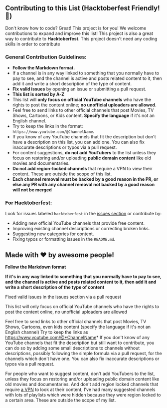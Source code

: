 ## Contributing to this List (Hacktoberfest Friendly! 🎃)

Don't know how to code? Great! This project is for you! We welcome contributions to expand and improve this list! This project is also a great way to contribute to **Hacktoberfest**. This project doesn't need any coding skills in order to contribute

### General Contribution Guidelines:

* **Follow the Markdown format.**
* If a channel is in any way linked to something that you normally have to pay to see, and the channel is active and posts related content to it, then add it and write a short description of the type of content. 
* **Fix valid issues** by opening an issue or submitting a pull request.
* **This list is sorted by A-Z**
* This list will **only focus on official YouTube channels** who have the rights to post the content online; **no unofficial uploaders are allowed.**
* Feel free to send links to other official channels that post Movies, TV Shows, Cartoons, or Kids content. **Specify the language** if it's not an English channel.
* Try to keep the links in the format: `https://www.youtube.com/@ChannelName`.
* If you know of any YouTube channels that fit the description but don't have a description on this list, you can add one. You can also fix inaccurate descriptions or typos via a pull request.
* For content suggestions, **do not add YouTubers** to the list unless they focus on restoring and/or uploading **public domain content** like old movies and documentaries.
* **Do not add region-locked channels** that require a VPN to view their content. These are outside the scope of this list.
* **Each channel removal must be backed by a good reason in the PR, or else any PR with any channel removal not backed by a good reason will not be merged**

### For Hacktoberfest:

Look for issues labeled `hacktoberfest` in the [issues section](https://github.com/vighneshb04/Free-Official-Youtube-Content/issues) or contribute by:
* Adding new official YouTube channels that provide free content.
* Improving existing channel descriptions or correcting broken links.
* Suggesting new categories for content.
* Fixing typos or formatting issues in the `README.md`.

Made with ❤️ by awesome people!
---
**Follow the Markdown format**

**If it's in any way linked to something that you normally have to pay to see, and the channel is active and posts related content to it, then add it and write a short description of the type of content**

Fixed valid issues in the issues section via a pull request 

This list will only focus on official YouTube channels who have the rights to post the content online, no unofficial uploaders are allowed

Feel free to send links to other official channels that post Movies, TV Shows, Cartoons, even kids content (specify the language if it's not an English channel)
Try to keep the links as https://www.youtube.com/@*ChannelName*
If you don't know of any YouTube channels that fit the description but still want to contribute, you can do so by adding some small descriptions to channels without descriptions, possibly following the simple formula via a pull request, for the channels which don't have one. You can also fix inaccurate descriptions or typos via a pull request. 

For people who want to suggest content, don't add YouTubers to the list, unless they focus on restoring and/or uploading public domain content like old movies and documentaries. And don't add region locked channels that require [a VPN](https://fmhy.net/privacy#vpn) to look at their content, I've had many suggested channels with lots of playlists which were hidden because they were region locked to a certain area. These are outside the scope of my list. 

